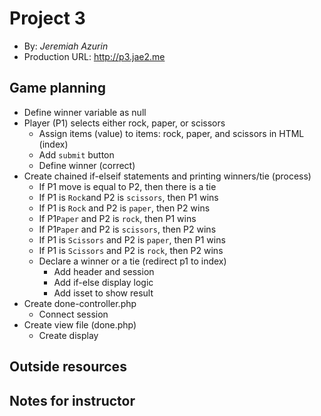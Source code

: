 # Project 3
+ By: *Jeremiah Azurin*
+ Production URL: <http://p3.jae2.me>

## Game planning
* Define winner variable as null
* Player (P1) selects either rock, paper, or scissors
    * Assign items (value) to items: rock, paper, and scissors in HTML (index)
    * Add `submit` button
    * Define winner (correct)    
* Create chained if-elseif statements and printing winners/tie (process)
    * If P1 move is equal to P2, then there is a tie
    * If P1 is `Rock`and P2 is `scissors`, then P1 wins 
    * If P1 is `Rock` and P2 is `paper`, then P2 wins 
    * If P1`Paper` and P2 is `rock`, then P1 wins 
    * If P1`Paper` and P2 is `scissors`, then P2 wins 
    * If P1 is `Scissors` and P2 is `paper`, then P1 wins 
    * If P1 is `Scissors` and P2 is `rock`, then P2 wins 
    * Declare a winner or a tie (redirect p1 to index)
        * Add header and session 
        * Add if-else display logic
        * Add isset to show result
* Create done-controller.php
    * Connect session
* Create view file (done.php)
    * Create display
## Outside resources

## Notes for instructor